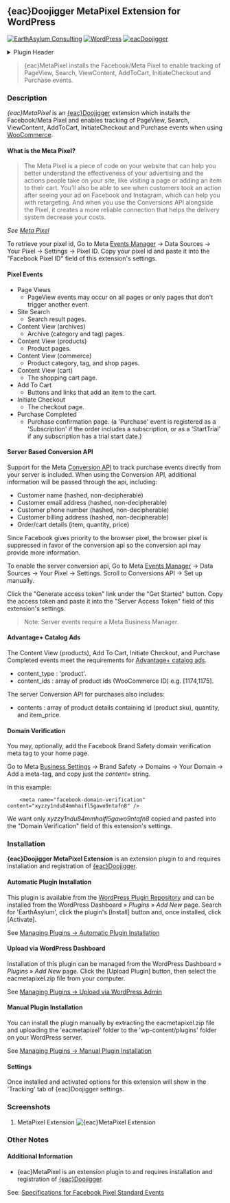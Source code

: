 ## {eac}Doojigger MetaPixel Extension for WordPress  
[![EarthAsylum Consulting](https://img.shields.io/badge/EarthAsylum-Consulting-0?&labelColor=6e9882&color=707070)](https://earthasylum.com/)
[![WordPress](https://img.shields.io/badge/WordPress-Plugins-grey?logo=wordpress&labelColor=blue)](https://wordpress.org/plugins/search/EarthAsylum/)
[![eacDoojigger](https://img.shields.io/badge/Requires-%7Beac%7DDoojigger-da821d)](https://eacDoojigger.earthasylum.com/)

<details><summary>Plugin Header</summary>

Plugin URI:         https://eacdoojigger.earthasylum.com/eacmetapixel/  
Author:             [EarthAsylum Consulting](https://www.earthasylum.com)  
Stable tag:         1.0.7  
Last Updated:       19-Apr-2025  
Requires at least:  5.8  
Tested up to:       6.8  
Requires PHP:       7.4  
Requires EAC:       3.0  
Contributors:       [kevinburkholder](https://profiles.wordpress.org/kevinburkholder)  
License:            GPLv3 or later  
License URI:        https://www.gnu.org/licenses/gpl.html  
Tags:               facebook, facebook pixel, meta pixel, facebook ads, {eac}Doojigger, facebook conversion, facebook tracking, conversion, tracking  
WordPress URI:      https://wordpress.org/plugins/eacmetapixel  
GitHub URI:         https://github.com/EarthAsylum/eacMetaPixel  

</details>

> {eac}MetaPixel installs the Facebook/Meta Pixel to enable tracking of PageView, Search, ViewContent, AddToCart, InitiateCheckout and Purchase events.

### Description

_{eac}MetaPixel_ is an [{eac}Doojigger](https://eacDoojigger.earthasylum.com/) extension which installs the Facebook/Meta Pixel and enables tracking of PageView, Search, ViewContent, AddToCart, InitiateCheckout and Purchase events when using [WooCommerce](https://woocommerce.com/).

#### What is the Meta Pixel?

>   The Meta Pixel is a piece of code on your website that can help you better understand the effectiveness of your advertising and the actions people take on your site, like visiting a page or adding an item to their cart. You’ll also be able to see when customers took an action after seeing your ad on Facebook and Instagram, which can help you with retargeting. And when you use the Conversions API alongside the Pixel, it creates a more reliable connection that helps the delivery system decrease your costs.

*See [Meta Pixel](https://www.facebook.com/business/tools/meta-pixel)*

To retrieve your pixel id, Go to Meta [Events Manager](https://business.facebook.com/events_manager2) → Data Sources → Your Pixel → Settings → Pixel ID. Copy your pixel id and paste it into the "Facebook Pixel ID" field of this extension's settings.

#### Pixel Events

+   Page Views
    +   PageView events may occur on all pages or only pages that don't trigger another event.
+   Site Search
    +   Search result pages.
+   Content View (archives)
    +   Archive (category and tag) pages.
+   Content View (products)
    +   Product pages.
+   Content View (commerce)
    +   Product category, tag, and shop pages.
+   Content View (cart)
    +   The shopping cart page.
+   Add To Cart
    +   Buttons and links that add an item to the cart.
+   Initiate Checkout
    +   The checkout page.
+   Purchase Completed
    +   Purchase confirmation page. (a 'Purchase' event is registered as a 'Subscription' if the order includes a subscription, or as a 'StartTrial' if any subscription has a trial start date.)

#### Server Based Conversion API

Support for the Meta [Conversion API](https://developers.facebook.com/docs/marketing-api/conversions-api) to track purchase events directly from your server is included. When using the Conversion API, additional information will be passed through the api, including:

+   Customer name (hashed, non-decipherable)
+   Customer email address (hashed, non-decipherable)
+   Customer phone number (hashed, non-decipherable)
+   Customer billing address (hashed, non-decipherable)
+   Order/cart details (item, quantity, price)

Since Facebook gives priority to the browser pixel, the browser pixel is suppressed in favor of the conversion api so the conversion api may provide more information.

To enable the server conversion api, Go to Meta [Events Manager](https://business.facebook.com/events_manager2) → Data Sources → Your Pixel → Settings. Scroll to Conversions API → Set up manually.

Click the "Generate access token" link under the "Get Started" button. Copy the access token and paste it into the "Server Access Token" field of this extension's settings.

>   Note: Server events require a Meta Business Manager.

#### Advantage+ Catalog Ads

The Content View (products), Add To Cart, Initiate Checkout, and Purchase Completed events meet the requirements for [Advantage+ catalog ads](https://www.facebook.com/business/help/606577526529702?id=1205376682832142).

+   content_type : 'product'.
+   content_ids : array of product ids (WooCommerce ID) e.g. [1174,1175].

The server Conversion API for purchases also includes:

+   contents : array of product details containing id (product sku), quantity, and item_price.

#### Domain Verification

You may, optionally, add the Facebook Brand Safety domain verification meta tag to your home page.

Go to Meta [Business Settings](https://business.facebook.com/settings/) → Brand Safety → Domains → Your Domain → Add a meta-tag, and copy just the _content=_ string.

In this example:
```  
    <meta name="facebook-domain-verification" content="xyzzy1ndu84mmhaifl5gawo9ntafn8" />
```
We want only *xyzzy1ndu84mmhaifl5gawo9ntafn8* copied and pasted into the "Domain Verification" field of this extension's settings.


### Installation

**{eac}Doojigger MetaPixel Extension** is an extension plugin to and requires installation and registration of [{eac}Doojigger](https://eacDoojigger.earthasylum.com/).

#### Automatic Plugin Installation

This plugin is available from the [WordPress Plugin Repository](https://wordpress.org/plugins/search/earthasylum/) and can be installed from the WordPress Dashboard » *Plugins* » *Add New* page. Search for 'EarthAsylum', click the plugin's [Install] button and, once installed, click [Activate].

See [Managing Plugins -> Automatic Plugin Installation](https://wordpress.org/support/article/managing-plugins/#automatic-plugin-installation-1)

#### Upload via WordPress Dashboard

Installation of this plugin can be managed from the WordPress Dashboard » *Plugins* » *Add New* page. Click the [Upload Plugin] button, then select the eacmetapixel.zip file from your computer.

See [Managing Plugins -> Upload via WordPress Admin](https://wordpress.org/support/article/managing-plugins/#upload-via-wordpress-admin)

#### Manual Plugin Installation

You can install the plugin manually by extracting the eacmetapixel.zip file and uploading the 'eacmetapixel' folder to the 'wp-content/plugins' folder on your WordPress server.

See [Managing Plugins -> Manual Plugin Installation](https://wordpress.org/support/article/managing-plugins/#manual-plugin-installation-1)

#### Settings

Once installed and activated options for this extension will show in the 'Tracking' tab of {eac}Doojigger settings.


### Screenshots

1. MetaPixel Extension
![{eac}MetaPixel Extension](https://ps.w.org/eacmetapixel/assets/screenshot-1.png)


### Other Notes

#### Additional Information

+   {eac}MetaPixel is an extension plugin to and requires installation and registration of [{eac}Doojigger](https://eacDoojigger.earthasylum.com/).

See: [Specifications for Facebook Pixel Standard Events](https://business.facebook.com/business/help/402791146561655)  


